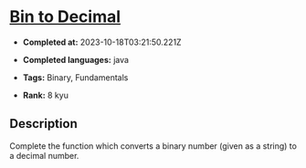 # [Bin to Decimal](https://www.codewars.com/kata/57a5c31ce298a7e6b7000334)

- **Completed at:** 2023-10-18T03:21:50.221Z

- **Completed languages:** java

- **Tags:** Binary, Fundamentals

- **Rank:** 8 kyu

## Description

Complete the function which converts a binary number (given as a string) to a decimal number.
